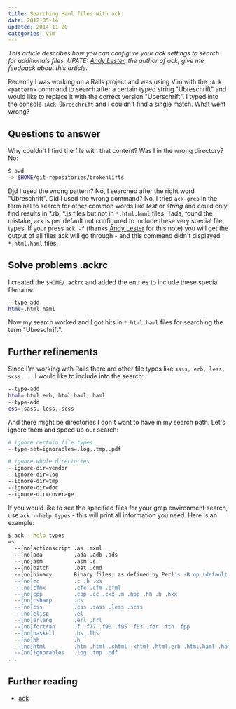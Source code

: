 ```yaml
---
title: Searching Haml files with ack
date: 2012-05-14
updated: 2014-11-20
categories: vim
---
```


*This article describes how you can configure your ack settings to search for additionals files.  UPATE: [Andy Lester](http://andylester.org), the author of ack, give me feedback about this article.*


Recently I was working on a Rails project and was using Vim with the `:Ack <pattern>` command to search after a certain typed string "Übreschrift" and would like to replace it with the correct version "Überschrift". I typed into the console `:Ack Übreschrift` and I couldn't find a single match. What went wrong?


## Questions to answer

Why couldn't I find the file with that content? Was I in the wrong directory? No:


```bash
$ pwd
-> $HOME/git-repositories/brokenlifts
```


Did I used the wrong pattern? No, I searched after the right word "Übreschrift". Did I used the wrong command?  No, I tried `ack-grep` in the terminal to search for other common words like *test* or *string* and could only find results in *.rb, *.js files but not in `*.html.haml` files. Tada, found the mistake, `ack` is per default not configured to include these very special file types. If your press `ack -f` (thanks [Andy Lester](http://petdance.com/) for this note) you will get the output of all files ack will go through - and this command didn't displayed `*.html.haml` files.


## Solve problems .ackrc

I created the `$HOME/.ackrc` and added the entries to include these special filename:


```bash
--type-add
html=.html.haml
```


Now my search worked and I got hits in `*.html.haml` files for searching the term "Übreschrift".


## Further refinements

Since I'm working with Rails there are other file types like `sass, erb, less, scss, ..` I would like to include into the search:


```bash
--type-add
html=.html.erb,.html.haml,.haml
--type-add
css=.sass,.less,.scss
```


And there might be directories I don't want to have in my search path. Let's ignore them and speed up our search:


```bash
# ignore certain file types
--type-set=ignorables=.log,.tmp,.pdf

# ignore whole directories
--ignore-dir=vendor
--ignore-dir=log
--ignore-dir=tmp
--ignore-dir=doc
--ignore-dir=coverage
```


If you would like to see the specified files for your grep environment search, use `ack --help types` - this will print all information you need. Here is an example:


```bash
$ ack --help types
=>
  --[no]actionscript .as .mxml
  --[no]ada          .ada .adb .ads
  --[no]asm          .asm .s
  --[no]batch        .bat .cmd
  --[no]binary       Binary files, as defined by Perl's -B op (default: off)
  --[no]cc           .c .h .xs
  --[no]cfmx         .cfc .cfm .cfml
  --[no]cpp          .cpp .cc .cxx .m .hpp .hh .h .hxx
  --[no]csharp       .cs
  --[no]css          .css .sass .less .scss
  --[no]elisp        .el
  --[no]erlang       .erl .hrl
  --[no]fortran      .f .f77 .f90 .f95 .f03 .for .ftn .fpp
  --[no]haskell      .hs .lhs
  --[no]hh           .h
  --[no]html         .htm .html .shtml .xhtml .html.erb .html.haml .haml
  --[no]ignorables   .log .tmp .pdf
...
```


## Further reading

- [ack](http://betterthangrep.com/)

